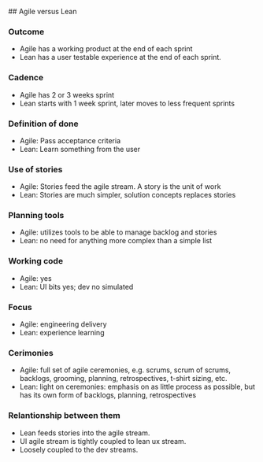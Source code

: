 ## Agile versus Lean

### Outcome
* Agile has a working product at the end of each sprint
* Lean has a user testable experience at the end of each sprint. 

### Cadence
* Agile has 2 or 3 weeks sprint
* Lean starts with 1 week sprint, later moves to less frequent sprints

### Definition of done
* Agile: Pass acceptance criteria
* Lean: Learn something from the user

### Use of stories
* Agile: Stories feed the agile stream. A story is the unit of work
* Lean: Stories are much simpler, solution concepts replaces stories

### Planning tools
* Agile: utilizes tools to be able to manage backlog and stories
* Lean: no need for anything more complex than a simple list

### Working code
* Agile: yes
* Lean: UI bits yes; dev no simulated

### Focus
* Agile: engineering delivery
* Lean: experience learning

### Cerimonies
* Agile: full set of agile ceremonies, e.g. scrums, scrum of scrums, backlogs, grooming, planning, retrospectives, t-shirt sizing, etc.
* Lean: light on ceremonies: emphasis on as little process as possible, but has its own form of backlogs, planning, retrospectives

### Relantionship between them
* Lean feeds stories into the agile stream.
* UI agile stream is tightly coupled to lean ux stream.
* Loosely coupled to the dev streams.
